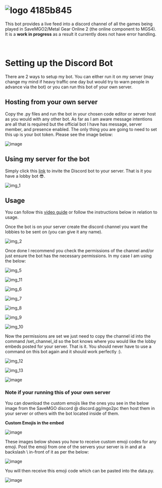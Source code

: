 
# ![logo 4185b845](https://github.com/Dormant-Hero/SaveMGOLobbyBot/assets/79374258/11f754cb-aa63-4e83-adc5-6d780e334e11)

This bot provides a live feed into a discord channel of all the games being played in SaveMGO2/Metal Gear Online 2 (the online component to MGS4). It is a **work in progress** as a result it currently does not have error handling.

<br>

# Setting up the Discord Bot

There are 2 ways to setup my bot. You can either run it on my server (may change my mind if heavy traffic one day but would try to warn people in advance via the bot) or you can run this bot of your own server.

## Hosting from your own server

Copy the .py files and run the bot in your chosen code editor or server host as you would with any other bot. As far as I am aware message intentions are all that is required but the official bot I have has message, server member, and presence enabled. 
The only thing you are going to need to set this up is your bot token. Please see the image below: 

![image](https://github.com/Dormant-Hero/SaveMGOLobbyBot/assets/79374258/f203d9a5-3738-4de4-9d46-a5d46e320ef8)



## Using my server for the bot

Simply click this [link](https://discord.com/api/oauth2/authorize?client_id=1175813240605913190&permissions=355344&scope=bot%20applications.commands) to invite the Discord bot to your server. That is it you have a lobby bot 😎.

![img_1](https://github.com/Dormant-Hero/SaveMGOLobbyBot/assets/79374258/ceb8d64d-f99f-4d69-a37c-637a3fa6c184)



## Usage

You can follow this [video guide](https://youtu.be/ZcpI17OwUG8?si=gAHGAR91-RcBq25a) or follow the instructions below in relation to usage.

Once the bot is on your server create the discord channel you want the lobbies to be sent on (you can give it any name). 

![img_2](https://github.com/Dormant-Hero/SaveMGOLobbyBot/assets/79374258/076782f4-dafd-4420-870b-bbdc1470a942)


Once done I recommend you check the permissions of the channel and/or just ensure the bot has the necessary permissions. In my case I am using the below:

![img_5](https://github.com/Dormant-Hero/SaveMGOLobbyBot/assets/79374258/da96d941-6887-4da7-9bc3-6eb66c44df04)

![img_11](https://github.com/Dormant-Hero/SaveMGOLobbyBot/assets/79374258/3c18701c-976b-4aac-ad00-d6f411f74133)

![img_6](https://github.com/Dormant-Hero/SaveMGOLobbyBot/assets/79374258/da477644-10c3-4294-98bd-44be5a68c64a)

![img_7](https://github.com/Dormant-Hero/SaveMGOLobbyBot/assets/79374258/df776870-e01e-40f8-a1a3-f16f3e9f478b)

![img_8](https://github.com/Dormant-Hero/SaveMGOLobbyBot/assets/79374258/56ee4390-4657-49d3-a177-2e2c5bd1ae2c)

![img_9](https://github.com/Dormant-Hero/SaveMGOLobbyBot/assets/79374258/7170c369-3453-4a60-ae6e-d01b7ee24065)

![img_10](https://github.com/Dormant-Hero/SaveMGOLobbyBot/assets/79374258/73820bf2-f820-40be-917c-106c64591379)

Now the permissions are set we just need to copy the channel id into the command /set_channel_id so the bot knows where 
you would like the lobby embeds posted for your server. That is it. You should never have to use a command on this bot again and it should work perfectly :).

![img_12](https://github.com/Dormant-Hero/SaveMGOLobbyBot/assets/79374258/efffeaf8-4b3b-4734-963d-8d01e424d428)

![img_13](https://github.com/Dormant-Hero/SaveMGOLobbyBot/assets/79374258/4022ea8d-0144-4414-bcaf-e970a89ac1e0)

![image](https://github.com/Dormant-Hero/SaveMGOLobbyBot/assets/79374258/5762d3bb-53ff-40ee-9157-db7d6aaa945d)



### Note if your running this of your own server

You can download the custom emojis like the ones you see in the below image from the SaveMGO discord @ discord.gg/mgo2pc 
then host them in your server or others with the bot located inside of them.

**Custom Emojis in the embed**

![image](https://github.com/Dormant-Hero/SaveMGOLobbyBot/assets/79374258/01cda0d2-46f9-4523-9dc7-dc78d6f983eb)


These images below shows you how to receive custom emoji codes for any emoji. Post the emoji from one of the servers your server is in 
and at a backslash \ in-front of it as per the below:

![image](https://github.com/Dormant-Hero/SaveMGOLobbyBot/assets/79374258/1747a361-5b66-451b-836d-8eea4970ae5a)

You will then receive this emoji code which can be pasted into the data.py.

![image](https://github.com/Dormant-Hero/SaveMGOLobbyBot/assets/79374258/cd029f73-c088-432e-8732-7324aeacde4d)


